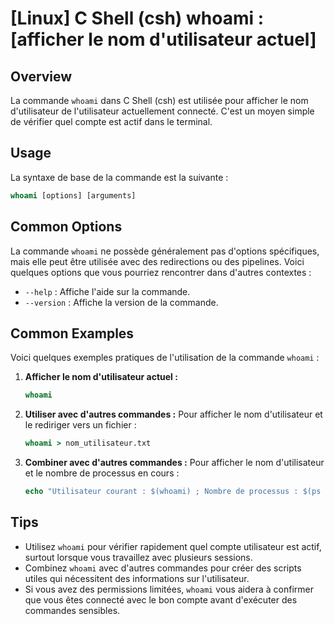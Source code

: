 # [Linux] C Shell (csh) whoami : [afficher le nom d'utilisateur actuel]

## Overview
La commande `whoami` dans C Shell (csh) est utilisée pour afficher le nom d'utilisateur de l'utilisateur actuellement connecté. C'est un moyen simple de vérifier quel compte est actif dans le terminal.

## Usage
La syntaxe de base de la commande est la suivante :

```csh
whoami [options] [arguments]
```

## Common Options
La commande `whoami` ne possède généralement pas d'options spécifiques, mais elle peut être utilisée avec des redirections ou des pipelines. Voici quelques options que vous pourriez rencontrer dans d'autres contextes :

- `--help` : Affiche l'aide sur la commande.
- `--version` : Affiche la version de la commande.

## Common Examples
Voici quelques exemples pratiques de l'utilisation de la commande `whoami` :

1. **Afficher le nom d'utilisateur actuel :**
   ```csh
   whoami
   ```

2. **Utiliser avec d'autres commandes :**
   Pour afficher le nom d'utilisateur et le rediriger vers un fichier :
   ```csh
   whoami > nom_utilisateur.txt
   ```

3. **Combiner avec d'autres commandes :**
   Pour afficher le nom d'utilisateur et le nombre de processus en cours :
   ```csh
   echo "Utilisateur courant : $(whoami) ; Nombre de processus : $(ps -u $(whoami) | wc -l)"
   ```

## Tips
- Utilisez `whoami` pour vérifier rapidement quel compte utilisateur est actif, surtout lorsque vous travaillez avec plusieurs sessions.
- Combinez `whoami` avec d'autres commandes pour créer des scripts utiles qui nécessitent des informations sur l'utilisateur.
- Si vous avez des permissions limitées, `whoami` vous aidera à confirmer que vous êtes connecté avec le bon compte avant d'exécuter des commandes sensibles.